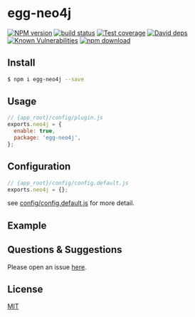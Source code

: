 # egg-neo4j

[![NPM version][npm-image]][npm-url]
[![build status][travis-image]][travis-url]
[![Test coverage][codecov-image]][codecov-url]
[![David deps][david-image]][david-url]
[![Known Vulnerabilities][snyk-image]][snyk-url]
[![npm download][download-image]][download-url]

[npm-image]: https://img.shields.io/npm/v/egg-neo4j.svg?style=flat-square
[npm-url]: https://npmjs.org/package/egg-neo4j
[travis-image]: https://img.shields.io/travis/eggjs/egg-neo4j.svg?style=flat-square
[travis-url]: https://travis-ci.org/eggjs/egg-neo4j
[codecov-image]: https://img.shields.io/codecov/c/github/eggjs/egg-neo4j.svg?style=flat-square
[codecov-url]: https://codecov.io/github/eggjs/egg-neo4j?branch=master
[david-image]: https://img.shields.io/david/eggjs/egg-neo4j.svg?style=flat-square
[david-url]: https://david-dm.org/eggjs/egg-neo4j
[snyk-image]: https://snyk.io/test/npm/egg-neo4j/badge.svg?style=flat-square
[snyk-url]: https://snyk.io/test/npm/egg-neo4j
[download-image]: https://img.shields.io/npm/dm/egg-neo4j.svg?style=flat-square
[download-url]: https://npmjs.org/package/egg-neo4j

<!--
Description here.
-->

## Install

```bash
$ npm i egg-neo4j --save
```

## Usage

```js
// {app_root}/config/plugin.js
exports.neo4j = {
  enable: true,
  package: 'egg-neo4j',
};
```

## Configuration

```js
// {app_root}/config/config.default.js
exports.neo4j = {};
```

see [config/config.default.js](config/config.default.js) for more detail.

## Example

<!-- example here -->

## Questions & Suggestions

Please open an issue [here](https://github.com/eggjs/egg/issues).

## License

[MIT](LICENSE)
